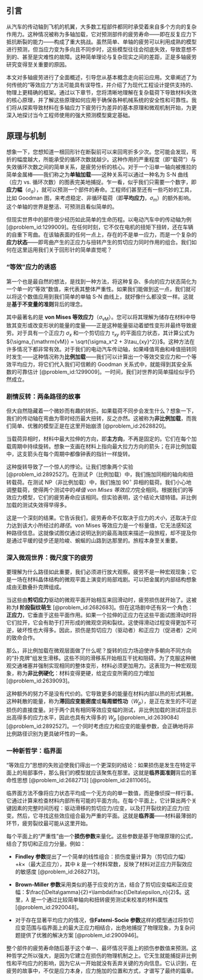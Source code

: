 ## 引言
从汽车的传动轴到飞机的机翼，大多数工程部件都同时承受着来自多个方向的复杂作用力。这种情况被称为多轴加载，它对预测部件的疲劳寿命——即在反复应力下抵抗断裂的能力——构成了重大挑战。虽然简单、单轴的疲劳可以利用成熟的模型进行预测，但当应力变为多向且不同步时，这些模型往往会彻底失效，导致意想不到的、甚至是灾难性的故障。这种简单理论与复杂现实之间的差距，正是多轴疲劳研究变得至关重要的原因。

本文对多轴疲劳进行了全面概述，引导您从基本概念走向前沿应用。文章阐述了为何传统的“等效应力”方法可能具有误导性，并介绍了为现代工程设计提供支持的、物理上更精确的框架。通过以下章节，您将清晰地理解在复杂载荷下导致材料失效的核心原理，并了解这些原理如何应用于确保各种机械系统的安全性和可靠性。我们将从探索导致材料在多轴应力下疲劳行为差异的基本原理和微观机制开始，为更深入地探讨当今工程师使用的强大预测模型奠定基础。

## 原理与机制

想象一下，您想知道一根回形针在断裂前可以来回弯折多少次。您可能会发现，弯折的幅度越大，所能承受的循环次数就越少。这种作用的严重程度（即“载荷”）与失效循环次数之间的简单关系，是疲劳分析的核心。对于一个沿单一轴向被推拉的简单金属棒——我们称之为**单轴加载**——这种关系可以通过一种名为 S-N 曲线（应力 vs. 循环次数）的图表完美地捕捉。乍一看，似乎我们只需要一个数字，即**应力幅**（${\sigma_a}$），就可以预测一个部件的寿命。工程师们甚至还有一些巧妙的工具，比如 Goodman 图，来考虑稳定、非循环载荷（即**平均应力**，${\sigma_m}$）的额外影响。这个单轴的世界是整洁、可预测且看似简单的。

但现实世界中的部件很少经历如此简单的生命历程。以电动汽车中的传动轴为例 [@problem_id:1299009]。在任何时刻，它不仅在电机的扭矩下扭转，还在车辆的自重下弯曲。在该轴表面的任何一点上，存在的不是单一应力，而是一个复杂的**应力状态**——即弯曲产生的正应力与扭转产生的剪切应力同时作用的组合。我们如何在这里运用我们关于回形针的简单直觉呢？

### “等效”应力的诱惑

第一个也是最自然的想法，是找到一种方法，将这种复杂、多向的应力状态简化为一个单一的“等效”数值，来代表其整体严重性。如果我们能做到这一点，我们就可以将这个数值应用到我们简单的单轴 S-N 曲线上，就好像什么都没变一样。这就是**基于不变量的准则**背后的理念。

其中最著名的是 **von Mises 等效应力**（${\sigma_{\mathrm{vM}}}$）。您可以将其理解为储存在材料中导致其变形或改变形状的能量的度量——正是这种能量驱动着塑性变形并最终导致疲劳。对于具有一个正应力 ${\sigma_x}$ 和一个剪切应力 ${\tau_{xy}}$ 的平面应力状态，其计算公式为 ${\sigma_{\mathrm{vM}} = \sqrt{\sigma_x^2 + 3\tau_{xy}^2}}$。这种方法在许多情况下都非常有效。对于我们的电动汽车传动轴，如果峰值弯曲和峰值扭转同时发生——这种情况称为**比例加载**——我们可以计算出一个等效交变应力和一个等效平均应力，将它们代入我们可信赖的 Goodman 关系式中，就能得到其安全系数的可靠估计 [@problem_id:1299009]。一时间，我们对世界的简单描绘似乎仍然成立。

### 剧情反转：两条路径的故事

但大自然隐藏着一个微妙而有趣的转折。如果载荷不同步会发生什么？想象一下，我们的传动轴在弯曲为零时经历最大扭转，反之亦然。这被称为**非比例加载**，而我们简单、优雅的模型正是在这里开始崩溃 [@problem_id:2628820]。

当载荷异相时，材料中最大拉伸的方向，即**主方向**，不再是固定的。它们在每个加载周期中持续旋转。想象一支画在材料上指向最大拉力方向的箭头；在非比例加载中，这支箭头在每个周期中都像钟表的指针一样旋转。

这种旋转导致了一个惊人的悖论。让我们想象两个实验 [@problem_id:2892527]。在测试 P（比例加载）中，我们施加同相的轴向和扭转载荷。在测试 NP（非比例加载）中，我们施加 $90^\circ$ 异相的载荷。我们小心地调整载荷，使得两个测试中的*峰值 von Mises 等效应力*完全相同。根据我们的等效应力模型，它们的疲劳寿命应该相同。但实验表明，这个结论大错特错。非比例加载的测试失效得早得多。

这是一个深刻的结果。它告诉我们，疲劳寿命不仅取决于应力的*大小*，还取决于应力达到该大小所经过的*路径*。von Mises 等效应力是一个标量值，它无法感知这种路径信息。这就像试图仅通过说明达到的最高海拔来描述一段旅程，却不提及你是通过平缓的徒步还是险峻、蜿蜒的山路到达那里的。旅程本身至关重要。

### 深入微观世界：微尺度下的疲劳

要理解为什么路径如此重要，我们必须进行放大观察。疲劳不是一种宏观现象；它是一场在材料晶体结构的微观平面上演变的局部戏剧。可以把金属的内部结构想象成由无数叠扑克牌组成。

当这些由**剪切应力**驱动的微观平面开始相互来回滑动时，疲劳损伤就开始了。这被称为**I 阶段裂纹萌生** [@problem_id:2682683]。但在这场剧中还有另一个角色：**正应力**，它垂直于这些平面作用。如果一个拉伸的正应力在这些平面试图滑动时将它们拉开，它会有助于打开形成的微观空洞和裂纹。这使得滑动过程变得更加不可逆，破坏性也大得多。因此，损伤是剪切应力（驱动者）和正应力（促进者）之间的致命合作。

那么，非比例加载在微观层面做了什么呢？旋转的应力场迫使许多朝向不同方向的“扑克牌”组发生滑移。这些不同的滑移系开始相互干扰和阻碍。为了克服这种微观交通堵塞并强制实现相同的整体变形，材料必须更加用力。这表现为一种宏观现象，称为**非比例硬化**：材料变得更硬，给定应变所需的应力增加 [@problem_id:2639093]。

这种额外的努力不是没有代价的。它导致更多的能量在材料内部以热的形式耗散。这种耗散的能量，称为**滞回应变能密度**或**每周塑性功**（$W_p$），是正在发生的不可逆损伤的直接度量。对于两个具有相同等效应变幅的测试，非比例加载的测试将显示出高得多的应力水平，因此也具有大得多的 $W_p$ [@problem_id:2639084] [@problem_id:2892527]。一个同时考虑应力和应变的能量参数，会正确地将非比例路径识别为更具破坏性的一条。

### 一种新哲学：临界面

“等效应力”思想的失败迫使我们得出一个更深刻的结论：如果损伤是发生在特定平面上的局部事件，那么我们的模型就应该聚焦在那里。这就是**临界面准则**背后的革命性思想 [@problem_id:2682713] [@problem_id:2811065]。

临界面方法不像将应力状态平均成一个无方向的单一数值，而是像侦探一样行事。它通过计算来检查材料内部所有可能的平面方向。在每个平面上，它计算出两个关键因素的完整时间历程：驱动滑移的剪切应力/应变，以及打开裂纹的正应力/应变。然后，它寻找这些效应组合最为严重的平面。这就是**临界面**——材料最薄弱的环节，疲劳裂纹最可能从这里开始。

每个平面上的“严重性”由一个**损伤参数**来量化。这些参数是基于物理原理的公式，结合了剪切和正应力分量。例如：

-   **Findley 参数**提出了一个简单的线性组合：损伤度量计算为（剪切应力幅）$+ k \times$（最大正应力），其中 $k$ 是一个材料常数，反映了材料对正应力开裂效应的敏感度 [@problem_id:2682713]。

-   **Brown-Miller 参数**采用类似的基于应变的方法，结合了剪切应变幅和正应变幅：$\frac{\Delta\gamma}{2}+\lambda\frac{\Delta\epsilon_n}{2}$。这里，$\lambda$ 是一个通过比较简单轴向和扭转疲劳测试来校准的材料属性 [@problem_id:2920048]。

-   对于存在显著平均应力的情况，像**Fatemi-Socie 参数**这样的模型通过将剪切应变范围与临界面上的最大正应力相结合，出色地捕捉了物理现象，为复杂问题提供了优雅的解决方案 [@problem_id:2900946]。

整个部件的疲劳寿命随后基于这个单一、最坏情况平面上的损伤参数值来预测。这种哲学之所以强大，是因为它建立在损伤的物理机制之上。它天生就能捕捉非比例性和平均应力的影响，因为它从一开始就没有丢弃关键的方向信息。它认识到，在疲劳的故事中，不仅是应力本身，应力施加的位置和方式，才谱写了最终的篇章。


